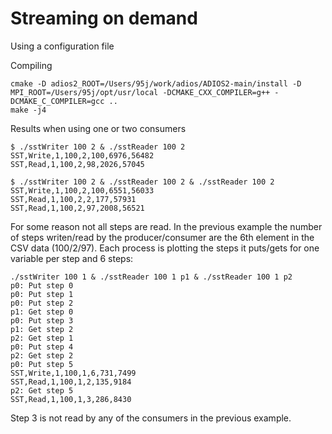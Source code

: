 # Streaming on demand

Using a configuration file 

Compiling

```
cmake -D adios2_ROOT=/Users/95j/work/adios/ADIOS2-main/install -D MPI_ROOT=/Users/95j/opt/usr/local -DCMAKE_CXX_COMPILER=g++ -DCMAKE_C_COMPILER=gcc ..
make -j4
```

Results when using one or two consumers
```
$ ./sstWriter 100 2 & ./sstReader 100 2
SST,Write,1,100,2,100,6976,56482
SST,Read,1,100,2,98,2026,57045

$ ./sstWriter 100 2 & ./sstReader 100 2 & ./sstReader 100 2
SST,Write,1,100,2,100,6551,56033
SST,Read,1,100,2,2,177,57931
SST,Read,1,100,2,97,2008,56521
```

For some reason not all steps are read. In the previous example the number of steps writen/read by the producer/consumer are the 6th element in the CSV data (100/2/97). Each process is plotting the steps it puts/gets for one variable per step and 6 steps:

```
./sstWriter 100 1 & ./sstReader 100 1 p1 & ./sstReader 100 1 p2
p0: Put step 0
p0: Put step 1
p0: Put step 2
p1: Get step 0
p0: Put step 3
p1: Get step 2
p2: Get step 1
p0: Put step 4
p2: Get step 2
p0: Put step 5
SST,Write,1,100,1,6,731,7499
SST,Read,1,100,1,2,135,9184
p2: Get step 5
SST,Read,1,100,1,3,286,8430
```
Step 3 is not read by any of the consumers in the previous example.
